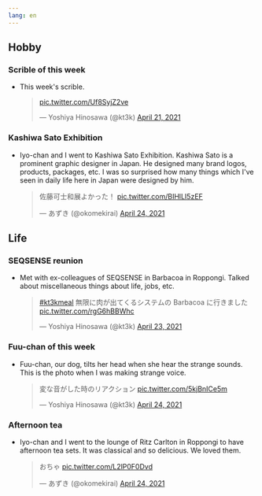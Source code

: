 ```yaml
---
lang: en
---
```


## Hobby

### Scrible of this week

- This week's scrible.

  <blockquote class="twitter-tweet"><p lang="und" dir="ltr"><a href="https://t.co/Uf8SyjZ2ve">pic.twitter.com/Uf8SyjZ2ve</a></p>&mdash; Yoshiya Hinosawa (@kt3k) <a href="https://twitter.com/kt3k/status/1384748021187956737?ref_src=twsrc%5Etfw">April 21, 2021</a></blockquote> <script async src="https://platform.twitter.com/widgets.js" charset="utf-8"></script>

### Kashiwa Sato Exhibition

- Iyo-chan and I went to Kashiwa Sato Exhibition. Kashiwa Sato is a prominent graphic designer in Japan. He designed many brand logos, products, packages, etc. I was so surprised how many things which I've seen in daily life here in Japan were designed by him.

  <blockquote class="twitter-tweet"><p lang="ja" dir="ltr">佐藤可士和展よかった！ <a href="https://t.co/BIHlLI5zEF">pic.twitter.com/BIHlLI5zEF</a></p>&mdash; あずき (@okomekirai) <a href="https://twitter.com/okomekirai/status/1385927685453451267?ref_src=twsrc%5Etfw">April 24, 2021</a></blockquote> <script async src="https://platform.twitter.com/widgets.js" charset="utf-8"></script>

## Life

### SEQSENSE reunion

- Met with ex-colleagues of SEQSENSE in Barbacoa in Roppongi. Talked about miscellaneous things about life, jobs, etc.

  <blockquote class="twitter-tweet"><p lang="ja" dir="ltr"><a href="https://twitter.com/hashtag/kt3kmeal?src=hash&amp;ref_src=twsrc%5Etfw">#kt3kmeal</a> 無限に肉が出てくるシステムの Barbacoa に行きました <a href="https://t.co/rgG6hBBWhc">pic.twitter.com/rgG6hBBWhc</a></p>&mdash; Yoshiya Hinosawa (@kt3k) <a href="https://twitter.com/kt3k/status/1385431682241630213?ref_src=twsrc%5Etfw">April 23, 2021</a></blockquote> <script async src="https://platform.twitter.com/widgets.js" charset="utf-8"></script>

### Fuu-chan of this week

- Fuu-chan, our dog, tilts her head when she hear the strange sounds. This is the photo when I was making strange voice.

  <blockquote class="twitter-tweet"><p lang="ja" dir="ltr">変な音がした時のリアクション <a href="https://t.co/5kjBnICe5m">pic.twitter.com/5kjBnICe5m</a></p>&mdash; Yoshiya Hinosawa (@kt3k) <a href="https://twitter.com/kt3k/status/1385782296901414918?ref_src=twsrc%5Etfw">April 24, 2021</a></blockquote> <script async src="https://platform.twitter.com/widgets.js" charset="utf-8"></script>

### Afternoon tea

- Iyo-chan and I went to the lounge of Ritz Carlton in Roppongi to have afternoon tea sets. It was classical and so delicious. We loved them.

  <blockquote class="twitter-tweet"><p lang="ja" dir="ltr">おちゃ <a href="https://t.co/L2lP0F0Dvd">pic.twitter.com/L2lP0F0Dvd</a></p>&mdash; あずき (@okomekirai) <a href="https://twitter.com/okomekirai/status/1385836395101450241?ref_src=twsrc%5Etfw">April 24, 2021</a></blockquote> <script async src="https://platform.twitter.com/widgets.js" charset="utf-8"></script>
